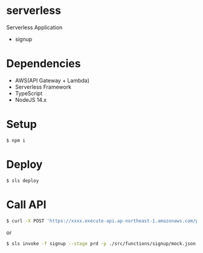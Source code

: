 # serverless 

Serverless Application
- signup

# Dependencies

- AWS(API Gateway + Lambda)
- Serverless Framework
- TypeScript
- NodeJS 14.x

# Setup

```
$ npm i
```

# Deploy

```
$ sls deploy
```

# Call API

```bash
$ curl -X POST 'https://xxxx.execute-api.ap-northeast-1.amazonaws.com/prd/signup' -d '{"email":"example@gmail.com","role":"admin"}' -H 'Content-Type:application/json' -H 'x-api-key:XXXXXXXXXXXXXXXXXXXXXXXXXXXXXXXXXXXX'
```
or
```bash
$ sls invoke -f signup --stage prd -p ./src/functions/signup/mock.json --log
```

